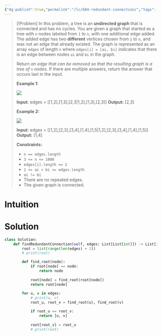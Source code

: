 ```yaml
---
{"dg-publish":true,"permalink":"/lc/684-redundant-connection/","tags":["dfs","bfs","graph","unionFind"]}
---
```


>[!Problem]
>In this problem, a tree is an **undirected graph** that is connected and has no cycles.
> You are given a graph that started as a tree with `n` nodes labeled from `1` to `n`, with one additional edge added. The added edge has two **different** vertices chosen from `1` to `n`, and was not an edge that already existed. The graph is represented as an array `edges` of length `n` where `edges[i] = [ai, bi]` indicates that there is an edge between nodes `ai` and `bi` in the graph.
> 
> Return _an edge that can be removed so that the resulting graph is a tree of_ `n` _nodes_. If there are multiple answers, return the answer that occurs last in the input.
> 
> **Example 1:**
> 
> ![](https://assets.leetcode.com/uploads/2021/05/02/reduntant1-1-graph.jpg)
> 
> **Input:** edges = [[1,2],[1,3],[2,3\|1,2],[1,3],[2,3]]
> **Output:** [2,3]
> 
> **Example 2:**
> 
> ![](https://assets.leetcode.com/uploads/2021/05/02/reduntant1-2-graph.jpg)
> 
> **Input:** edges = [[1,2],[2,3],[3,4],[1,4],[1,5\|1,2],[2,3],[3,4],[1,4],[1,5]]
> **Output:** [1,4]
> 
> **Constraints:**
> 
> - `n == edges.length`
> - `3 <= n <= 1000`
> - `edges[i].length == 2`
> - `1 <= ai < bi <= edges.length`
> - `ai != bi`
> - There are no repeated edges.
> - The given graph is connected.

# Intuition

# Solution
```python
class Solution:
    def findRedundantConnection(self, edges: List[List[int]]) -> List[int]:
        root = list(range(len(edges) + 1))
        # print(root)

        def find_root(node):
            if root[node] == node:
                return node
            
            root[node] = find_root(root[node])
            return root[node]
        
        for u, v in edges:
            # print(u, v)
            root_u, root_v = find_root(u), find_root(v)

            if root_u == root_v:
                return [u, v]
            
            root[root_v] = root_u
            # print(root)
```